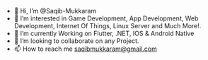 - 👋 Hi, I’m @Saqib-Mukkaram
- 👀 I’m interested in Game Development, App Development, Web Development,
                       Internet Of Things, Linux Server and Much More!.
- 🌱 I’m currently Working on Flutter, .NET, IOS & Android Native
- 💞️ I’m looking to collaborate on any Project.
- 📫 How to reach me saqibmukkaram@gmail.com

<!---
Saqib-Mukkaram/Saqib-Mukkaram is a ✨ special ✨ repository because its `README.md` (this file) appears on your GitHub profile.
You can click the Preview link to take a look at your changes.
--->
